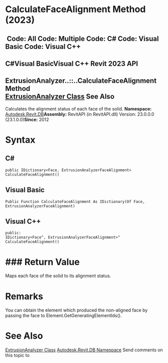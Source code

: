 # CalculateFaceAlignment Method (2023)

﻿
 Code: All Code: Multiple Code: C# Code: Visual Basic Code: Visual C++   
---  
C#Visual BasicVisual C++
Revit 2023 API  
---  
ExtrusionAnalyzer..::..CalculateFaceAlignment Method   
[ExtrusionAnalyzer Class](ba9e3283-6868-8834-e8bf-2ea9e7358930.md "ExtrusionAnalyzer Class") See Also  
---  
Calculates the alignment status of each face of the solid. 
**Namespace:** [Autodesk.Revit.DB](87546ba7-461b-c646-cbb1-2cb8f5bff8b2.md "Autodesk.Revit.DB Namespace")**Assembly:** RevitAPI (in RevitAPI.dll) Version: 23.0.0.0 (23.1.0.0)**Since:** 2012 
# Syntax
C#  
---  
```text
public IDictionary<Face, ExtrusionAnalyzerFaceAlignment> CalculateFaceAlignment()
```
  
Visual Basic  
---  
```text
Public Function CalculateFaceAlignment As IDictionary(Of Face, ExtrusionAnalyzerFaceAlignment)
```
  
Visual C++  
---  
```text
public:
IDictionary<Face^, ExtrusionAnalyzerFaceAlignment>^ CalculateFaceAlignment()
```
  
# ### Return Value
Maps each face of the solid to its alignment status. 
# Remarks
You can obtain the element which produced the non-aligned face by passing the face to Element.GetGeneratingElementIds(). 
# See Also
[ExtrusionAnalyzer Class](ba9e3283-6868-8834-e8bf-2ea9e7358930.md "ExtrusionAnalyzer Class")
[Autodesk.Revit.DB Namespace](87546ba7-461b-c646-cbb1-2cb8f5bff8b2.md "Autodesk.Revit.DB Namespace")
Send comments on this topic to 